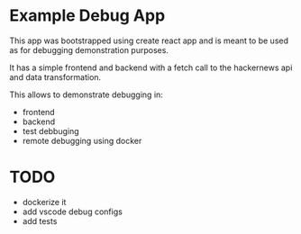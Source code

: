 # Example Debug App

This app was bootstrapped using create react app and is meant to be used as for debugging demonstration purposes.

It has a simple frontend and backend with a fetch call to the hackernews api and data transformation.

This allows to demonstrate debugging in:

- frontend
- backend
- test debbuging
- remote debugging using docker

# TODO

- dockerize it
- add vscode debug configs
- add tests
